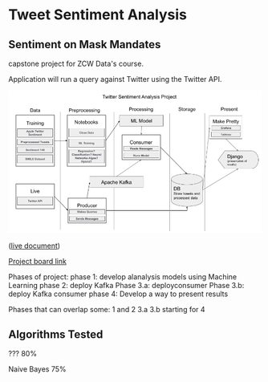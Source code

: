 # Tweet Sentiment Analysis
## Sentiment on Mask Mandates
capstone project for ZCW Data's course.

Application will run a query against Twitter using the Twitter API.

![data pipeline](https://github.com/ZCW-Data2-2/Final_Project_KCD/blob/main/images/Dataflow%20Final%20Project.png)

([live document](https://docs.google.com/presentation/d/1pXJSsQBkr6xXI2dluPxIpyOxXZqf_O7f65USWllmJAk/edit?usp=sharing))

[Project board link](https://github.com/ZCW-Data2-2/Final_Project_KCD/projects/1)

Phases of project:
phase 1: develop alanalysis models using Machine Learning
phase 2: deploy Kafka
Phase 3.a: deployconsumer
Phase 3.b: deploy Kafka consumer
phase 4: Develop a way to present results

Phases that can overlap some:
1 and 2
3.a 3.b starting for 4

## Algorithms Tested
??? 80%

Naive Bayes 75%